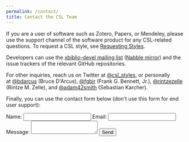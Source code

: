 ```yaml
---
permalink: /contact/
title: Contact the CSL Team
---
```


If you are a user of software such as Zotero, Papers, or Mendeley, please use the support channel of the software product for any CSL-related questions. To request a CSL style, see <a title="Styles" href="http://citationstyles.org/styles/#Requesting_Styles">Requesting Styles</a>.

Developers can use the <a href="https://lists.sourceforge.net/lists/listinfo/xbiblio-devel">xbiblio-devel mailing list</a> (<a href="http://xbiblio-devel.2463403.n2.nabble.com/">Nabble mirror</a>) and the issue trackers of the relevant GitHub repositories.

For other inquiries, reach us on Twitter at <a href="https://twitter.com/csl_styles">@csl_styles</a>, or personally at <a href="https://twitter.com/bdarcus">@bdarcus</a> (Bruce D'Arcus), <a href="https://twitter.com/fgbjr">@fgbjr</a> (Frank G. Bennett, Jr.), <a href="https://twitter.com/rintzezelle">@rintzezelle</a> (Rintze M. Zelle), and <a href="https://twitter.com/adam42smith">@adam42smith</a> (Sebastian Karcher).

Finally, you can use the contact form below (don't use this form for end user support):

<form action="https://getsimpleform.com/messages?form_api_token=007239ecba26480a29e90653a51ef2d9" method="post">
  <!-- the redirect_to is optional, the form will redirect to the referrer on submission -->
  <input type='hidden' name='redirect_to' value='{{ site.url }}/thank-you/' />
  <!-- all your input fields here.... -->
  Name:
  <input type='text' name='name' />
  Email:
  <input type='text' name='email' />
  Message:
  <textarea name='message'></textarea>
  <input type='submit' value='Send' />
</form>